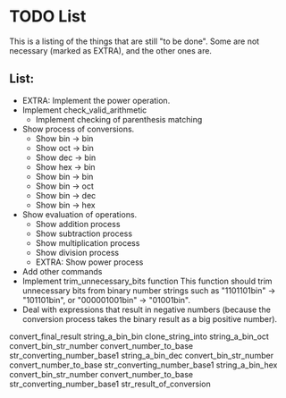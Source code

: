 

# TODO List

This is a listing of the things that are still "to be done". Some are not necessary (marked as EXTRA), and the other ones are.

## List:

- EXTRA: Implement the power operation.
- Implement check_valid_arithmetic
    - Implement checking of parenthesis matching
- Show process of conversions.
    - Show bin -> bin
    - Show oct -> bin
    - Show dec -> bin
    - Show hex -> bin
    - Show bin -> bin
    - Show bin -> oct
    - Show bin -> dec
    - Show bin -> hex
- Show evaluation of operations.
    - Show addition process
    - Show subtraction process
    - Show multiplication process
    - Show division process
    - EXTRA: Show power process
- Add other commands
- Implement trim_unnecessary_bits function
    This function should trim unnecessary bits from binary number strings such
    as "1101101bin" -> "101101bin", or "000001001bin" -> "01001bin".
- Deal with expressions that result in negative numbers (because the conversion process takes the binary result as a big positive number).


		
convert_final_result
	string_a_bin_bin
		clone_string_into
	string_a_bin_oct
		convert_bin_str_number
		convert_number_to_base
			str_converting_number_base1
	string_a_bin_dec
		convert_bin_str_number
		convert_number_to_base
			str_converting_number_base1
	string_a_bin_hex
		convert_bin_str_number
		convert_number_to_base
			str_converting_number_base1
	str_result_of_conversion
